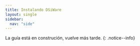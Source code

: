 ```yaml
---
title: Instalando DSiWare
layout: single
sidebar:
  nav: "side"
---
```


La guía está en construción, vuelve más tarde.
{: .notice--info}
